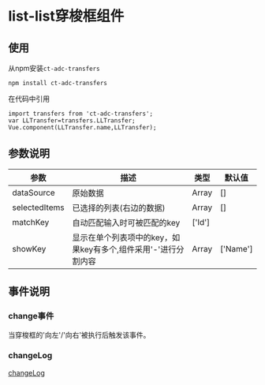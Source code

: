 # list-list穿梭框组件

## 使用

从npm安装`ct-adc-transfers`
```
npm install ct-adc-transfers
```
在代码中引用
```
import transfers from 'ct-adc-transfers';
var LLTransfer=transfers.LLTransfer;
Vue.component(LLTransfer.name,LLTransfer);
```
## 参数说明

参数|描述|类型|默认值
--- | --- | --- | --- |
dataSource | 原始数据 | Array | []
selectedItems | 已选择的列表(右边的数据) | Array | []
matchKey | 自动匹配输入时可被匹配的key | ['Id']
showKey | 显示在单个列表项中的key，如果key有多个,组件采用'-'进行分割内容 | Array | ['Name']


## 事件说明

### change事件

当穿梭框的'向左'/'向右'被执行后触发该事件。


### changeLog

[changeLog](https://github.com/ct-adc/adc-transfers/blob/master/changeLog.md)
